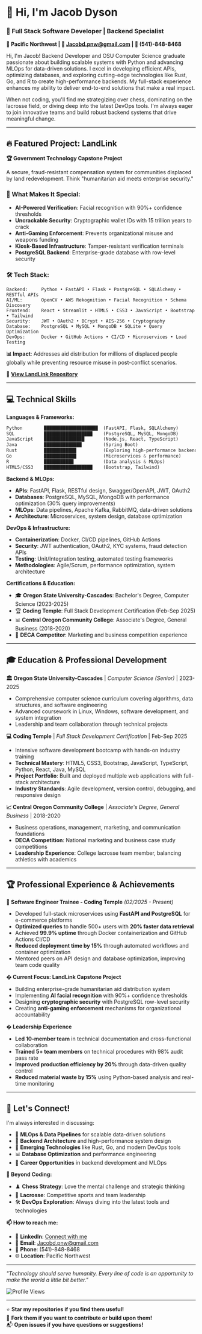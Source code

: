 # 👋 Hi, I'm Jacob Dyson

### 🚀 Full Stack Software Developer | Backend Specialist

**📍 Pacific Northwest | 📧 Jacobd.pnw@gmail.com | 📱 (541)-848-8468**

Hi, I'm Jacob! Backend Developer and OSU Computer Science graduate passionate about building scalable systems with Python and advancing MLOps for data-driven solutions. I excel in developing efficient APIs, optimizing databases, and exploring cutting-edge technologies like Rust, Go, and R to create high-performance backends. My full-stack experience enhances my ability to deliver end-to-end solutions that make a real impact.

When not coding, you'll find me strategizing over chess, dominating on the lacrosse field, or diving deep into the latest DevOps tools. I'm always eager to join innovative teams and build robust backend systems that drive meaningful change.

---

## 🔥 Featured Project: LandLink

**🏆 Government Technology Capstone Project**

A secure, fraud-resistant compensation system for communities displaced by land redevelopment. Think "humanitarian aid meets enterprise security."

### 🎯 What Makes It Special:
- **AI-Powered Verification**: Facial recognition with 90%+ confidence thresholds
- **Uncrackable Security**: Cryptographic wallet IDs with 15 trillion years to crack
- **Anti-Gaming Enforcement**: Prevents organizational misuse and weapons funding
- **Kiosk-Based Infrastructure**: Tamper-resistant verification terminals
- **PostgreSQL Backend**: Enterprise-grade database with row-level security

### 🛠️ Tech Stack:
```
Backend:     Python • FastAPI • Flask • PostgreSQL • SQLAlchemy • RESTful APIs
AI/ML:       OpenCV • AWS Rekognition • Facial Recognition • Schema Discovery
Frontend:    React • Streamlit • HTML5 • CSS3 • JavaScript • Bootstrap • Tailwind
Security:    JWT • OAuth2 • BCrypt • AES-256 • Cryptography
Database:    PostgreSQL • MySQL • MongoDB • SQLite • Query Optimization
DevOps:      Docker • GitHub Actions • CI/CD • Microservices • Load Testing
```

**📊 Impact**: Addresses aid distribution for millions of displaced people globally while preventing resource misuse in post-conflict scenarios.

**🔗 [View LandLink Repository](https://github.com/Jacobd1615/LandLank-LL-.git)**

---

## 💻 Technical Skills

**Languages & Frameworks:**
```python
Python        ████████████████████  (FastAPI, Flask, SQLAlchemy)
SQL           ██████████████████    (PostgreSQL, MySQL, MongoDB)
JavaScript    ███████████████       (Node.js, React, TypeScript)
Java          ██████████████        (Spring Boot)
Rust          ████████████          (Exploring high-performance backends)
Go            ████████████          (Microservices & performance)
R             ███████████           (Data analysis & MLOps)
HTML5/CSS3    ██████████████████    (Bootstrap, Tailwind)
```

**Backend & MLOps:**
- **APIs**: FastAPI, Flask, RESTful design, Swagger/OpenAPI, JWT, OAuth2
- **Databases**: PostgreSQL, MySQL, MongoDB with performance optimization (30% query improvements)
- **MLOps**: Data pipelines, Apache Kafka, RabbitMQ, data-driven solutions
- **Architecture**: Microservices, system design, database optimization

**DevOps & Infrastructure:**
- **Containerization**: Docker, CI/CD pipelines, GitHub Actions
- **Security**: JWT authentication, OAuth2, KYC systems, fraud detection APIs
- **Testing**: Unit/Integration testing, automated testing frameworks
- **Methodologies**: Agile/Scrum, performance optimization, system architecture

**Certifications & Education:**
- 🎓 **Oregon State University-Cascades**: Bachelor's Degree, Computer Science (2023-2025)
- 🏆 **Coding Temple**: Full Stack Development Certification (Feb-Sep 2025)
- 📊 **Central Oregon Community College**: Associate's Degree, General Business (2018-2020)
- 🏅 **DECA Competitor**: Marketing and business competition experience

---

## 🎓 Education & Professional Development

**🏛️ Oregon State University-Cascades** | *Computer Science (Senior)* | 2023-2025
- Comprehensive computer science curriculum covering algorithms, data structures, and software engineering
- Advanced coursework in Linux, Windows, software development, and system integration
- Leadership and team collaboration through technical projects

**💻 Coding Temple** | *Full Stack Development Certification* | Feb-Sep 2025
- Intensive software development bootcamp with hands-on industry training
- **Technical Mastery**: HTML5, CSS3, Bootstrap, JavaScript, TypeScript, Python, React, Java, MySQL
- **Project Portfolio**: Built and deployed multiple web applications with full-stack architecture
- **Industry Standards**: Agile development, version control, debugging, and responsive design

**📈 Central Oregon Community College** | *Associate's Degree, General Business* | 2018-2020
- Business operations, management, marketing, and communication foundations
- **DECA Competition**: National marketing and business case study competitions
- **Leadership Experience**: College lacrosse team member, balancing athletics with academics

---

## 🏆 Professional Experience & Achievements

**💼 Software Engineer Trainee - Coding Temple** *(02/2025 - Present)*
- Developed full-stack microservices using **FastAPI and PostgreSQL** for e-commerce platforms
- **Optimized queries** to handle 500+ users with **20% faster data retrieval**
- Achieved **99.9% uptime** through Docker containerization and GitHub Actions CI/CD
- **Reduced deployment time by 15%** through automated workflows and container optimization
- Mentored peers on API design and database optimization, improving team code quality

**� Current Focus: LandLink Capstone Project**
- Building enterprise-grade humanitarian aid distribution system
- Implementing **AI facial recognition** with 90%+ confidence thresholds
- Designing **cryptographic security** with PostgreSQL row-level security
- Creating **anti-gaming enforcement** mechanisms for organizational accountability

**� Leadership Experience**
- **Led 10-member team** in technical documentation and cross-functional collaboration
- **Trained 5+ team members** on technical procedures with 98% audit pass rate
- **Improved production efficiency by 20%** through data-driven quality control
- **Reduced material waste by 15%** using Python-based analysis and real-time monitoring

---

## 🤝 Let's Connect!

I'm always interested in discussing:
- 🤖 **MLOps & Data Pipelines** for scalable data-driven solutions
- 🔐 **Backend Architecture** and high-performance system design
- 🚀 **Emerging Technologies** like Rust, Go, and modern DevOps tools
- 📊 **Database Optimization** and performance engineering
- 💼 **Career Opportunities** in backend development and MLOps

**🎯 Beyond Coding:**
- ♟️ **Chess Strategy**: Love the mental challenge and strategic thinking
- 🥍 **Lacrosse**: Competitive sports and team leadership
- 🛠️ **DevOps Exploration**: Always diving into the latest tools and technologies

**📫 How to reach me:**
- 💼 **LinkedIn**: [Connect with me](https://linkedin.com/in/jacobdyson) 
- 📧 **Email**: Jacobd.pnw@gmail.com
- 📱 **Phone**: (541)-848-8468
- 🌐 **Location**: Pacific Northwest

---

*"Technology should serve humanity. Every line of code is an opportunity to make the world a little bit better."*

![Profile Views](https://komarev.com/ghpvc/?username=Jacobd1615&color=blueviolet&style=flat-square)

---

⭐ **Star my repositories if you find them useful!**  
🔄 **Fork them if you want to contribute or build upon them!**  
📬 **Open issues if you have questions or suggestions!**
